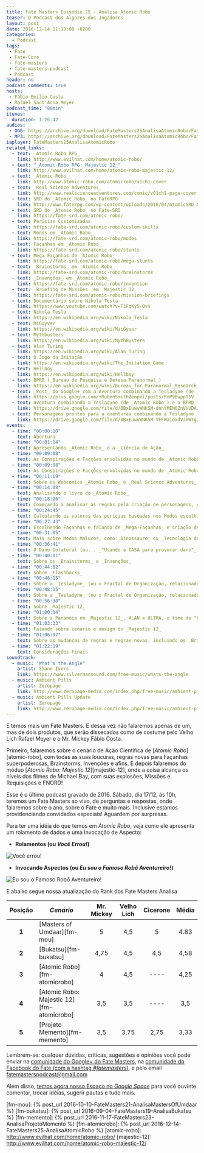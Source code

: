 ```yaml
---
title: Fate Masters Episódio 25 - Analisa Atomic Robo
teaser: O Podcast dos Algozes dos Jogadores
layout: post
date: 2016-12-14 11:13:00 -0200
categories:
  - Podcast
tags:
 - Fate
 - Fate-Core
 - fate-masters
 - fate-masters-podcast
 - Podcast
header: no
podcast_comments: true 
hosts:
 - Fábio Emilio Costa
 - Rafael Sant'Anna Meyer
podcast_time: "86min"
itunes:
  duration: 1:26:42
audios:
 - OGG: https://archive.org/download/FateMasters25AnalisaAtomicRobo/FateMasters25-AnalisaAtomicRobo.ogg
 - MP3: https://archive.org/download/FateMasters25AnalisaAtomicRobo/FateMasters25-AnalisaAtomicRobo.mp3
iaplayer: FateMasters25AnalisaAtomicRobo
related_links:
  - text: _Atomic Robo RPG_
    link: http://www.evilhat.com/home/atomic-robo/
  - text: "_Atomic Robo RPG: Majestic 12_"
    link: http://www.evilhat.com/home/atomic-robo-majestic-12/
  - text: _Atomic Robo_
    link: http://www.atomic-robo.com/atomicrobo/v1ch1-cover
  - text: _Real Science Adventures_
    link: http://www.realscienceadventures.com/comic/v01ch1-page-cover
  - text: SRD do _Atomic Robo_ no FateRPG
    link: http://www.faterpg.com/wp-content/uploads/2016/04/AtomicSRD-CCBY.html
  - text: SRD do _Atomic Robo_ no Fate-SRD
    link: https://fate-srd.com/atomic-robo/
  - text: Perícias Customizadas
    link: https://fate-srd.com/atomic-robo/custom-skills
  - text: Modos em _Atomic Robo_
    link: https://fate-srd.com/atomic-robo/modes
  - text: Façanhas em _Atomic Robo_
    link: https://fate-srd.com/atomic-robo/stunts
  - text: Mega Façanhas de _Atomic Robo_
    link: https://fate-srd.com/atomic-robo/mega-stunts
  - text: _Brainstorms_ em _Atomic Robo_
    link: https://fate-srd.com/atomic-robo/brainstorms
  - text: _Invenções_ em _Atomic Robo_
    link: https://fate-srd.com/atomic-robo/invention
  - text: _Briefing de Missões_ em _Majestic 12_
    link: https://fate-srd.com/atomic-robo/mission-briefings
  - text: Documentário sobre Nikola Tesla
    link: https://www.youtube.com/watch?v=T1FqKy5-Ovs
  - text: Nikola Tesla
    link: https://en.wikipedia.org/wiki/Nikola_Tesla
  - text: McGuyver
    link: https://en.wikipedia.org/wiki/MacGyver
  - text: Mythbusters
    link: https://en.wikipedia.org/wiki/MythBusters
  - text: Alan Turing
    link: https://en.wikipedia.org/wiki/Alan_Turing
  - text: O Jogo da Imitação
    link: https://en.wikipedia.org/wiki/The_Imitation_Game
  - text: Hellboy
    link: https://en.wikipedia.org/wiki/Hellboy
  - text: BPRD (_Bureau de Pesquisa e Defesa Paranormal_)
    link: https://en.wikipedia.org/wiki/Bureau_for_Paranormal_Research_and_Defense
  - text: _Post_ do Google+ com a Aventura combinando a Tesladyne (de _Atomic Robo_) e a BPRD (de _Hellboy_), por _Ruben Smith-Zempel_
    link: https://plus.google.com/+RubenSmithZempel/posts/RoP9BwppT5V
  - text: Aventura combinando a Tesladyne (de _Atomic Robo_) e a BPRD (de _Hellboy_), por _Ruben Smith-Zempel_
    link: https://drive.google.com/file/d/0BxEuwvWNK5M-dnhYMEN0ZnVVUDA/view?usp=sharing
  - text: Personagens prontos para a aventuraa combinando a Tesladyne (de _Atomic Robo_) e a BPRD (de _Hellboy_), por _Ruben Smith-Zempel_
    link: https://drive.google.com/file/d/0BxEuwvWNK5M-VFFWa1oxdVJkWTg/view?usp=sharing
events:
  - time: "00:00:10"
    text: Abertura
  - time: "00:01:14"
    text: Apresentando _Atomic Robo_ e a _Ciência de Ação_
  - time: "00:09:08"
    text: As Conspirações e Facções envolvidas no mundo de _Atomic Robo_, como Tesladyne, o Doutor Dinossauro, o _Science Team Super V_  e a _Majestic 12_
  - time: "00:09:08"
    text: As Conspirações e Facções envolvidas no mundo de _Atomic Robo_, como Tesladyne, o Doutor Dinossauro, o _Science Team Super V_  e a _Majestic 12_
  - time: "00:11:69"
    text: Sobre as Webcomics _Atomic Robo_ e _Real Science Adventures_
  - time: "00:14:08"
    text: Analisando o livro do _Atomic Robo_
  - time: "00:18:26"
    text: Começando a analisar as regras pela criação de personagens, com uma introdução aos Modos
  - time: "00:24:45"
    text: Calculando os valores das perícias baseadas nos Modos escolhidos
  - time: "00:27:43"
    text: Escolhendo Façanhas e falando de _Mega-Façanhas_ e criação de Modos
  - time: "00:31:05"
    text: Mais sobre Modos Malucos, como _Dinossauro_ ou _Tecnologia dos Senhores do Tempo_ ou _Tecnologia dos Grandes Antigos_, Mega-Façanhas e sobre a _Reserva do Narrador_ de Pontos de Destino
  - time: "00:36:41"
    text: O Dano Colateral (ou... _"Usando a CASA para provocar dano"_)
  - time: "00:40:01"
    text: Sobre os _Brainstorms_ e _Invenções_
  - time: "00:44:02"
    text: Sobre _Flashbacks_
  - time: "00:48:15"
    text: Sobre a _Tesladyne_ (ou o Fractal de Organização, relacionado aos Danos Colaterais), _Rank_ e usando as regras de _Atomic Robo_ fora de _Atomic Robo_
  - time: "00:48:15"
    text: Sobre a _Tesladyne_ (ou o Fractal de Organização, relacionado aos Danos Colaterais), _Rank_, usando as regras de _Atomic Robo_ fora de _Atomic Robo_ e considerações finais sobre o livro
  - time: "00:56:30"
    text: Sobre _Majestic 12_
  - time: "01:00:14"
    text: Sobre a Paranóia em _Majestic 12_, ALAN e ULTRA, o time de "Ciência de Ação" da Majestic 12
  - time: "01:03:33"
    text: Falando sobre cenário e design do _Majestic 12_
  - time: "01:06:07"
    text: Sobre as mudanças de regras e regras novas, incluindo os _Briefings_ de Missão e as _Requisições_
  - time: "01:22:19"
    text: Considerações Finais
soundtrack:
  - music: "What's the Angle"
    artist: Shane Ivers
    link: https://www.silvermansound.com/free-music/whats-the-angle
  - music: Ambient Pills
    artist: Zeropage
    link: http://www.zeropage-media.com/index.php/free-music/ambient-pills
  - music: Ambient Pills Update
    artist: Zeropage
    link: http://www.zeropage-media.com/index.php/free-music/ambient-pills-update
---
```


E temos mais um Fate Masters. E dessa vez não falaremos apenas de um, mas de dois produtos, que serão dissecados como de costume pelo Velho Lich Rafael Meyer e o Mr. Mickey Fábio Costa.

Primeiro, falaremos sobre o cenário de Ação Científica de [_Atomic Robo_][atomic-robo], com todas as suas loucuras, regras novas para Façanhas superpoderosas, Brainstorms, Invenções e afins. E depois falaremos do móduo [_Atomic Robo: Majestic 12_][majestic-12], onde a coisa alcança os níveis dos filmes de Michael Bay, com suas explosões, Missões e Requisições e FNORD!

Esse é o último podcast gravado de 2016. Sábado, dia 17/12, às 10h, teremos um Fate Masters ao vivo, de perguntas e respostas, onde falaremos sobre o ano, sobre o Fate e muito mais. Inclusive estamos providenciando convidados especiais! Aguardem por surpresas.

Para ter uma idéia do que temos em _Atomic Robo_, veja como ele apresenta um rolamento de dados e uma Invocação de Aspecto:

+ __Rolamentos (ou _Você Errou!_)__

![[Você errou!](/images/AtomicRoboRolamento.png)](/images/AtomicRoboRolamento.png)

+ __Invocando Aspectos (ou _Eu sou o Famoso Robô Aventureiro!_)__

![[Eu sou o Famoso Robô Aventureiro!](/images/AtomicRoboAspecto.png)](/images/AtomicRoboAspecto.png)

E abaixo segue nossa atualização do Rank dos Fate Masters Analisa

| **Posição**  | ***Cenário***                              | **Mr. Mickey** | **Velho Lich** | **Cicerone** | **Média** |
|:------------:|--------------------------------------------|:--------------:|:--------------:|:------------:|:---------:|
|  **1**       | [Masters of Umdaar][fm-mou]                |    5           |       4,5      |     5        |   4.83    |
|  **2**       | [Bukatsu][fm-bukatsu]                      |    4,75        |       4,5      |     4,5      |   4,58    |
|  **3**       | [Atomic Robo][fm-atomicrobo]               |    4           |       4,5      |     ----     |   4,25    |
|  **4**       | [Atomic Robo: Majestic 12][fm-atomicrobo]  |    3,5         |       3,5      |     ----     |   3,5     |
|  **5**       | [Projeto Memento][fm-memento]              |    3,5         |       3,75     |     2,75     |   3,33    |

Lembrem-se: qualquer  dúvidas, críticas, sugestões  e opiniões você pode enviar na [comunidade do Google+ do Fate Masters][gplus], na [comunidade do Facebook do Fate (com a hashtag _#fatemasters_)][fb], e pelo email <fatemasterspodcast@gmail.com>

Além disso, [temos agora nosso Espaço no _Google Space_][spaces] para você ouvinte comentar, trocar idéias, sugerir pautas e tudo mais.

[gplus]: https://plus.google.com/communities/100913016060492249875
[fb]: https://www.facebook.com/groups/faterpgbrasil/
[spaces]: https://goo.gl/spaces/gFqsaUsaSJN1boHH9
[fm-mou]: {% post_url 2016-10-10-FateMasters21-AnalisaMastersOfUmdaar %}
[fm-bukatsu]: {% post_url 2016-09-04-FateMasters19-AnalisaBukatsu %}
[fm-memento]: {% post_url 2016-11-17-FateMasters23-AnalisaProjetoMemento %}
[fm-atomicrobo]: {% post_url 2016-12-14-FateMasters25-AnalisaAtomicRobo %}
[atomic-robo]: http://www.evilhat.com/home/atomic-robo/
[majestic-12]: http://www.evilhat.com/home/atomic-robo-majestic-12/
